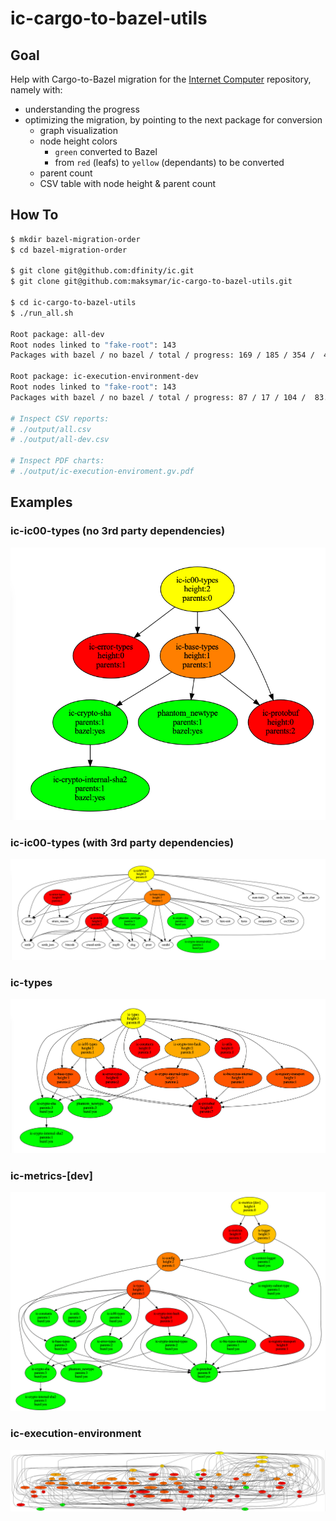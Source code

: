 # ic-cargo-to-bazel-utils

## Goal

Help with Cargo-to-Bazel migration for the [Internet Computer](https://github.com/dfinity/ic) repository, namely with:

- understanding the progress
- optimizing the migration, by pointing to the next package for conversion
  - graph visualization
  - node height colors
    - `green` converted to Bazel
    - from `red` (leafs) to `yellow` (dependants) to be converted
  - parent count
  - CSV table with node height & parent count

## How To

```bash
$ mkdir bazel-migration-order
$ cd bazel-migration-order

$ git clone git@github.com:dfinity/ic.git
$ git clone git@github.com:maksymar/ic-cargo-to-bazel-utils.git

$ cd ic-cargo-to-bazel-utils
$ ./run_all.sh

Root package: all-dev
Root nodes linked to "fake-root": 143
Packages with bazel / no bazel / total / progress: 169 / 185 / 354 /  47.7%

Root package: ic-execution-environment-dev
Root nodes linked to "fake-root": 143
Packages with bazel / no bazel / total / progress: 87 / 17 / 104 /  83.7%

# Inspect CSV reports:
# ./output/all.csv
# ./output/all-dev.csv

# Inspect PDF charts:
# ./output/ic-execution-enviroment.gv.pdf
```

## Examples

### ic-ic00-types (no 3rd party dependencies)

![Example](./images/ic-ic00-types.png)

### ic-ic00-types (with 3rd party dependencies)
![Example](./images/ic-ic00-types-3p.png)

### ic-types
![Example](./images/ic-types.png)

### ic-metrics-[dev]
![Example](./images/ic-metrics-[dev].png)

### ic-execution-environment
![Example](./images/ic-execution-environment.png)
